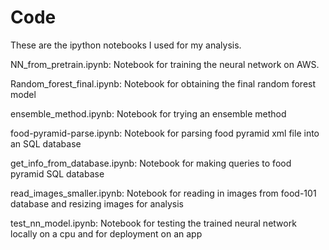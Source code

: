# Code

These are the ipython notebooks I used for my analysis.

NN_from_pretrain.ipynb:
  Notebook for training the neural network on AWS.
  
Random_forest_final.ipynb:
  Notebook for obtaining the final random forest model
  
ensemble_method.ipynb:
  Notebook for trying an ensemble method
  
food-pyramid-parse.ipynb:
  Notebook for parsing food pyramid xml file into an SQL database
  
get_info_from_database.ipynb:
  Notebook for making queries to food pyramid SQL database
  
read_images_smaller.ipynb:
  Notebook for reading in images from food-101 database and resizing images for analysis

test_nn_model.ipynb:
  Notebook for testing the trained neural network locally on a cpu and for deployment on an app
